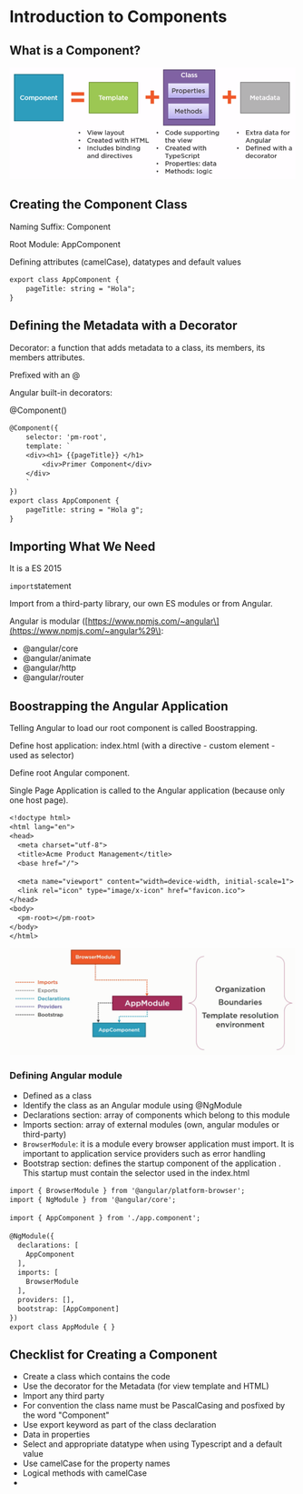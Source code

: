 # Introduction to Components

## What is a Component?

![](/assets/22import.png)

## Creating the Component Class

Naming Suffix: Component

Root Module: AppComponent

Defining attributes \(camelCase\), datatypes and default values

```
export class AppComponent {
    pageTitle: string = "Hola";
}
```

## Defining the Metadata with a Decorator

Decorator: a function that adds metadata to a class, its members, its members attributes.

Prefixed with an @

Angular built-in decorators:

@Component\(\)

    @Component({
        selector: 'pm-root',
        template: `
        <div><h1> {{pageTitle}} </h1>
            <div>Primer Component</div>
        </div>
        `
    })
    export class AppComponent {
        pageTitle: string = "Hola g";
    }

## Importing What We Need

It is a ES 2015

`import`statement

Import from a third-party library, our own ES modules or from Angular.

Angular is modular \([https://www.npmjs.com/~angular\](https://www.npmjs.com/~angular%29\):

* @angular/core
* @angular/animate
* @angular/http
* @angular/router

## Boostrapping the Angular Application

Telling Angular to load  our root component is called Boostrapping.

Define host application: index.html  \(with a directive - custom element - used as selector\)

Define root Angular component.

Single Page Application is called to the Angular application \(because only one host page\).

```
<!doctype html>
<html lang="en">
<head>
  <meta charset="utf-8">
  <title>Acme Product Management</title>
  <base href="/">

  <meta name="viewport" content="width=device-width, initial-scale=1">
  <link rel="icon" type="image/x-icon" href="favicon.ico">
</head>
<body>
  <pm-root></pm-root>
</body>
</html>
```

![](/assets/33import.png)

### Defining Angular module

* Defined as a class
* Identify the class as an Angular module using @NgModule
* Declarations section: array of components which belong to this module
* Imports section: array of external modules \(own, angular modules or third-party\)
* `BrowserModule`: it is a module every browser application must import. It is important to application service providers such as error handling
* Bootstrap section: defines the startup component of the application . This startup must contain the selector used in the index.html

```
import { BrowserModule } from '@angular/platform-browser';
import { NgModule } from '@angular/core';

import { AppComponent } from './app.component';

@NgModule({
  declarations: [
    AppComponent
  ],
  imports: [
    BrowserModule
  ],
  providers: [],
  bootstrap: [AppComponent]
})
export class AppModule { }
```

## Checklist for Creating a Component

* Create a class which contains the code
* Use the decorator for the Metadata \(for view template and HTML\)
* Import any third party
* For convention the class name must be PascalCasing and posfixed by the word "Component"
* Use export keyword as part of the class declaration
* Data in properties
* Select and appropriate datatype when using Typescript and a default value
* Use camelCase for the property names
* Logical methods with camelCase
* 




